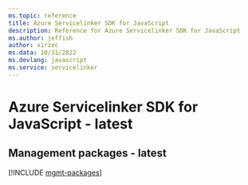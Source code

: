 ```yaml
---
ms.topic: reference
title: Azure Servicelinker SDK for JavaScript
description: Reference for Azure Servicelinker SDK for JavaScript
ms.author: jeffish
author: xirzec
ms.data: 10/31/2022
ms.devlang: javascript
ms.service: servicelinker
---
```

# Azure Servicelinker SDK for JavaScript - latest

## Management packages - latest
[!INCLUDE [mgmt-packages](servicelinker-mgmt-index.md)]